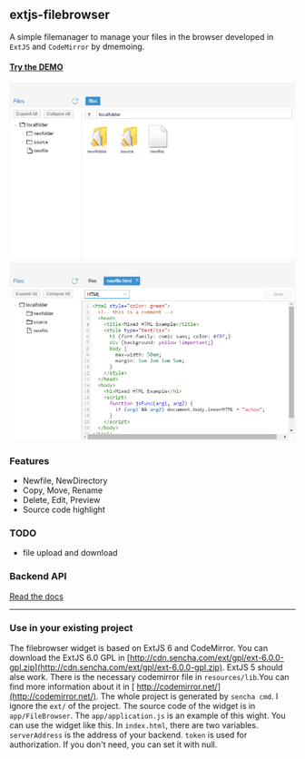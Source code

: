 ## extjs-filebrowser

A simple filemanager to manage your files in the browser developed in ``ExtJS`` and ``CodeMirror`` by dmemoing.

#### [Try the DEMO](http://angular-filemanager.zendelsolutions.com/)

![](resources/images/1.png)
![](resources/images/2.png)

### Features
  - Newfile, NewDirectory 
  - Copy, Move, Rename
  - Delete, Edit, Preview
  - Source code highlight 

### TODO
  - file upload and download

### Backend API
[Read the docs](app/API.md)

---------

### Use in your existing project
The filebrowser widget is based on ExtJS 6 and CodeMirror.
You can download the ExtJS 6.0 GPL in [http://cdn.sencha.com/ext/gpl/ext-6.0.0-gpl.zip](http://cdn.sencha.com/ext/gpl/ext-6.0.0-gpl.zip).  ExtJS 5 should alse work.
There is the necessary codemirror file in `resources/lib`.You can find more information about it in [	http://codemirror.net/](http://codemirror.net/).
The whole project is generated by `sencha cmd`. I ignore the `ext/` of the  project.
The source code of the widget is in `app/FileBrowser`. The `app/application.js` is an example of this wight. You can use the widget like this.
In `index.html`, there are two variables. `serverAddress` is the address of your backend. `token` is used for authorization. If you don't need, you can set it with null. 

